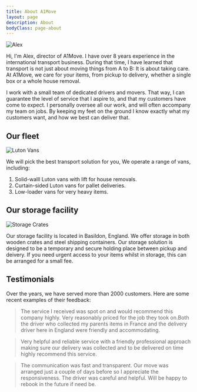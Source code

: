 ```yaml
---
title: About A1Move
layout: page
description: About
bodyClass: page-about
---
```


![Alex](/a1move/images/thom-holmes-Lrfw0U_o9I0-unsplash.jpg)

Hi, I'm Alex, director of A1Move. I have over 8 years experience in the international transport business. During that time, I have learned that transport is not just about moving things from A to B: It is about taking care. At A1Move, we care for your items, from pickup to delivery, whether a single box or a whole house removal.

I work with a small team of dedicated drivers and movers. That way, I can guarantee the level of service that I aspire to, and that my customers have come to expect. I personally oversee all our work, and will often accompany my team on jobs. By keeping my feet on the ground I know exactly what my customers want, and how we best can deliver that.

## Our fleet

![Luton Vans](/a1move/images/fleet/Luton-Van.png)

We will pick the best transport solution for you, We operate a range of vans, including:

1. Solid-walll Luton vans with lift for house removals.
2. Curtain-sided Luton vans for pallet deliveries.
3. Low-loader vans for very heavy items.


## Our storage facility

![Storage Crates](/a1move/images/fleet/warehouse-crates.jpg)

Our storage facility is located in Basildon, England. We offer storage in both wooden crates and steel shipping containers. Our storage solution is designed to be a temporary and secure holding place between pickup and deivery. If you need urgent access to your items whilst in storage, this can be arranged for a small fee.

## Testimonials

Over the years, we have served more than 2000 customers. Here are some recent examples of their feedback:

> The service I received was spot on and would recommend this company highly. Very reasonably priced for the job they took on.Both the driver who collected my parents items in France and the delivery driver here in England were friendly and accommodating.

> Very helpful and reliable service with a friendly professional approach making sure our delivery was collected and to be delivered on time highly recommend this service.

> The communication was fast and transparent. Our move was arranged just a couple of days before so I appreciate the responsiveness. The driver was careful and helpful. Will be happy to rebook in the future if need be.